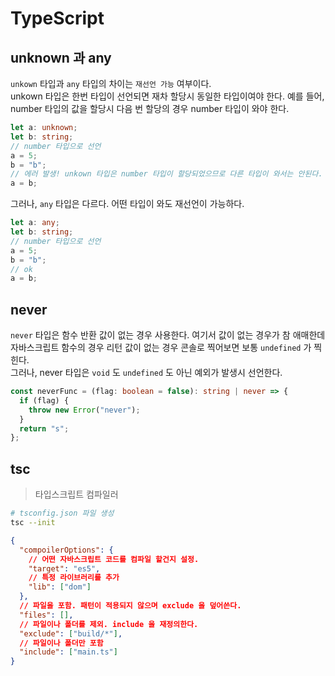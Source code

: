 # TypeScript

## unknown 과 any

`unkown` 타입과 `any` 타입의 차이는 `재선언 가능` 여부이다.  
unkown 타입은 한번 타입이 선언되면 재차 할당시 동일한 타입이여야 한다. 예를 들어, number 타입의 값을 할당시 다음 번 할당의 경우 number 타입이 와야 한다.

```ts
let a: unknown;
let b: string;
// number 타입으로 선언
a = 5;
b = "b";
// 에러 발생! unkown 타입은 number 타입이 할당되었으므로 다른 타입이 와서는 안된다.
a = b;
```

그러나, `any` 타입은 다르다. 어떤 타입이 와도 재선언이 가능하다.

```ts
let a: any;
let b: string;
// number 타입으로 선언
a = 5;
b = "b";
// ok
a = b;
```

## never

`never` 타입은 함수 반환 값이 없는 경우 사용한다. 여기서 값이 없는 경우가 참 애매한데 자바스크립트 함수의 경우 리턴 값이 없는 경우 콘솔로 찍어보면 보통 `undefined` 가 찍힌다.  
그러나, never 타입은 `void` 도 `undefined` 도 아닌 예외가 발생시 선언한다.

```ts
const neverFunc = (flag: boolean = false): string | never => {
  if (flag) {
    throw new Error("never");
  }
  return "s";
};
```

## tsc

> 타입스크립트 컴파일러

```sh
# tsconfig.json 파일 생성
tsc --init
```

```json
{
  "compoilerOptions": {
    // 어떤 자바스크립트 코드를 컴파일 할건지 설정.
    "target": "es5",
    // 특정 라이브러리를 추가
    "lib": ["dom"]
  },
  // 파일을 포함. 패턴이 적용되지 않으며 exclude 을 덮어쓴다.
  "files": [],
  // 파일이나 폴더를 제외. include 을 재정의한다.
  "exclude": ["build/*"],
  // 파일이나 폴더만 포함
  "include": ["main.ts"]
}
```
